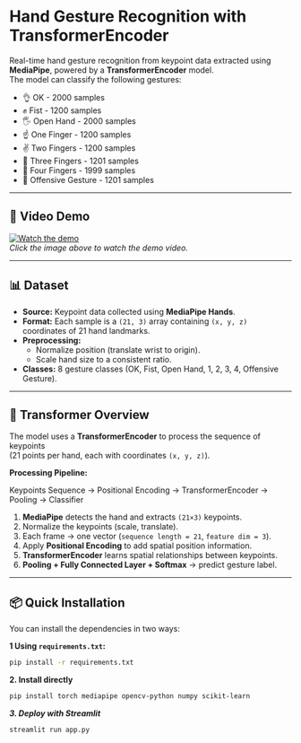 # Hand Gesture Recognition with TransformerEncoder

Real-time hand gesture recognition from keypoint data extracted using **MediaPipe**, powered by a **TransformerEncoder** model.  
The model can classify the following gestures:

- 👌 OK - 2000 samples
- ✊ Fist - 1200 samples
- 🖐 Open Hand - 2000 samples
- ☝ One Finger - 1200 samples
- ✌ Two Fingers - 1200 samples
- 🤟 Three Fingers - 1201 samples
- 🖖 Four Fingers - 1999 samples
- 🖕 Offensive Gesture - 1201 samples

---

## 🎥 Video Demo
[![Watch the demo](demo_thumbnail.png)](demo_video.mp4)  
*Click the image above to watch the demo video.*

---

## 📊 Dataset
- **Source:** Keypoint data collected using **MediaPipe Hands**.
- **Format:** Each sample is a `(21, 3)` array containing `(x, y, z)` coordinates of 21 hand landmarks.
- **Preprocessing:**
  - Normalize position (translate wrist to origin).
  - Scale hand size to a consistent ratio.
- **Classes:** 8 gesture classes (OK, Fist, Open Hand, 1, 2, 3, 4, Offensive Gesture).

---

## 🧠 Transformer Overview
The model uses a **TransformerEncoder** to process the sequence of keypoints  
(21 points per hand, each with coordinates `(x, y, z)`).

**Processing Pipeline:**

Keypoints Sequence → Positional Encoding → TransformerEncoder → Pooling → Classifier

1. **MediaPipe** detects the hand and extracts `(21×3)` keypoints.
2. Normalize the keypoints (scale, translate).
3. Each frame → one vector (`sequence length = 21`, `feature dim = 3`).
4. Apply **Positional Encoding** to add spatial position information.
5. **TransformerEncoder** learns spatial relationships between keypoints.
6. **Pooling + Fully Connected Layer + Softmax** → predict gesture label.

---

## 📦 Quick Installation

You can install the dependencies in two ways:

**1 Using `requirements.txt`:**
```bash
pip install -r requirements.txt
```
**2. Install directly**
```bash
pip install torch mediapipe opencv-python numpy scikit-learn
```
***3. Deploy with Streamlit***
```bash
streamlit run app.py
```
